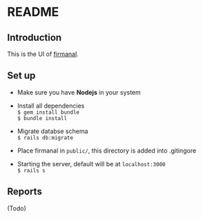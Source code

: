 # README

## Introduction
This is the UI of [firmanal](https://github.com/kyechou/firmanal).


## Set up

* Make sure you have **Nodejs** in your system

* Install all dependencies   
```$ gem install bundle```   
```$ bundle install```

* Migrate databse schema   
```$ rails db:migrate```

* Place firmanal in ```public/```, this directory is added into .gitingore

* Starting the server, default will be at ```localhost:3000```   
```$ rails s```

## Reports

(Todo)
